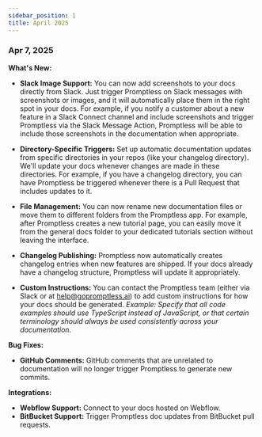 ```yaml
---
sidebar_position: 1
title: April 2025
---
```


### Apr 7, 2025

**What's New:**

* **Slack Image Support:** You can now add screenshots to your docs directly from Slack. Just trigger Promptless on Slack messages with screenshots or images, and it will automatically place them in the right spot in your docs. For example, if you notify a customer about a new feature in a Slack Connect channel and include screenshots and trigger Promptless via the Slack Message Action, Promptless will be able to include those screenshots in the documentation when appropriate. 

* **Directory-Specific Triggers:** Set up automatic documentation updates from specific directories in your repos (like your changelog directory). We'll update your docs whenever changes are made in these directories. For example, if you have a changelog directory, you can have Promptless be triggered whenever there is a Pull Request that includes updates to it. 
 
* **File Management:** You can now rename new documentation files or move them to different folders from the Promptless app. For example, after Promptless creates a new tutorial page, you can easily move it from the general docs folder to your dedicated tutorials section without leaving the interface.

* **Changelog Publishing:** Promptless now automatically creates changelog entries when new features are shipped. If your docs already have a changelog structure, Promptless will update it appropriately. 

* **Custom Instructions:** You can contact the Promptless team (either via Slack or at help@gopromptless.ai) to add custom instructions for how your docs should be generated. *Example: Specify that all code examples should use TypeScript instead of JavaScript, or that certain terminology should always be used consistently across your documentation.*

**Bug Fixes:**

* **GitHub Comments:** GitHub comments that are unrelated to documentation will no longer trigger Promptless to generate new commits.

**Integrations:**

* **Webflow Support:** Connect to your docs hosted on Webflow.
* **BitBucket Support:** Trigger Promptless doc updates from BitBucket pull requests.